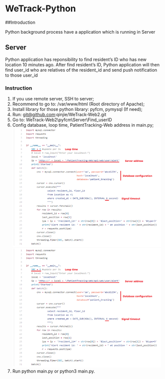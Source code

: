 # WeTrack-Python

##Introduction

Python background process have a application which is running in Server 
    
## Server

Python application has reponsibility to find resident’s ID who has new location 10 minutes ago. After find resident’s ID, Python application will then find user_id who are relatives of the resident_id and send push notification to those user_id

### Instruction

1.	If you use remote server, SSH to server;
2.	Recommend to go to: /var/www/html (Root directory of Apache);
3.	Install library for those python library: pyfcm, pymysql (If need);
4.	Run: git@github.com:qinjie/WeTrack-Web2.git
5.	Go to: WeTrack-Web2\pyfcm\Server\Find_userID
6.	Config database, loop time, PatientTracking-Web address in main.py;
	<br> ![Config Image](https://github.com/qinjie/PatientTracking-Python/blob/master/config_server.png)
	<br> ![Config Image](https://github.com/qinjie/PatientTracking-Python/blob/master/config_server.png)
7.	Run python main.py or python3 main.py.
